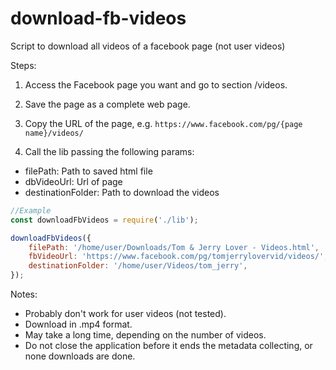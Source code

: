 # download-fb-videos
Script to download all videos of a facebook page (not user videos)

Steps:
1. Access the Facebook page you want and go to section /videos.

2. Save the page as a complete web page.

3. Copy the URL of the page, e.g. `https://www.facebook.com/pg/{page name}/videos/`

3. Call the lib passing the following params:
* filePath: Path to saved html file
* dbVideoUrl: Url of page
* destinationFolder: Path to download the videos

```js
//Example
const downloadFbVideos = require('./lib');

downloadFbVideos({
    filePath: '/home/user/Downloads/Tom & Jerry Lover - Videos.html',
    fbVideoUrl: 'https://www.facebook.com/pg/tomjerrylovervid/videos/',
    destinationFolder: '/home/user/Videos/tom_jerry',
});
```

Notes:
- Probably don't work for user videos (not tested).
- Download in .mp4 format.
- May take a long time, depending on the number of videos.
- Do not close the application before it ends the metadata collecting, or none downloads are done.
